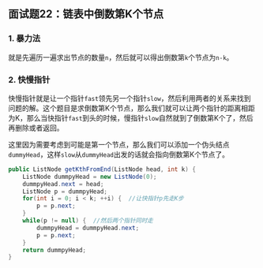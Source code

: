 ## 面试题22：链表中倒数第K个节点

### 1. 暴力法

就是先遍历一遍求出节点的数量`n`，然后就可以得出倒数第`k`个节点为`n-k`。

### 2. 快慢指针

快慢指针就是让一个指针`fast`领先另一个指针`slow`，然后利用两者的关系来找到问题的解。这个题目是求倒数第K个节点，那么我们就可以让两个指针的距离相距为K，那么当快指针`fast`到头的时候，慢指针`slow`自然就到了倒数第K个了，然后再删除或者返回。

这里因为需要考虑到可能是第一个节点，那么我们可以添加一个伪头结点`dummyHead`，这样`slow`从`dummyHead`出发的话就会指向倒数第K个节点了。

```java
public ListNode getKthFromEnd(ListNode head, int k) {
    ListNode dummpyHead = new ListNode(0);
    dummpyHead.next = head;
    ListNode p = dummpyHead;
    for(int i = 0; i < k; ++i) {  //让快指针p先走K步
        p = p.next;
    }
    while(p != null) {  //然后两个指针同时走
        dummpyHead = dummpyHead.next;
        p = p.next;
    }
    return dummpyHead;
}
```

